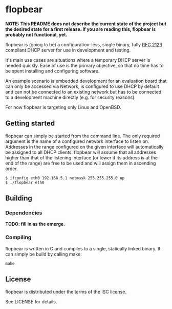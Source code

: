 # flopbear

**NOTE: This README does not describe the current state of the project but the desired state for a first release. If you are reading this, flopbear is probably not functional, yet.**

flopbear is (going to be) a configuration-less, single binary, fully [RFC 2123](https://tools.ietf.org/html/rfc2131) compliant DHCP server for use in development and testing.

It's main use cases are situations where a temporary DHCP server is needed quickly. Ease of use is the primary objective, so that no time has to be spent installing and configuring software.

An example scenario is embedded development for an evaluation board that can only be accessed via Network, is configured to use DHCP by default and can not be connected to an existing network but has to be connected to a development machine directly (e.g. for security reasons).

For now flopbear is targeting only Linux and OpenBSD.

## Getting started

flopbear can simply be started from the command line. The only required argument is the name of a configured network interface to listen on. Addresses in the range configured on the given interface will automatically be assigned to all DHCP clients. flopbear will assume that all addresses higher than that of the listening interface (or lower if its address is at the end of the range) are free to be used and will assign them in ascending order.

```shell
$ ifconfig eth0 192.168.5.1 netmask 255.255.255.0 up
$ ./flopbear eth0
```

## Building

### Dependencies

**TODO: fill in as the emerge.**

### Compiling

flopbear is written in C and compiles to a single, statically linked binary. It can simply be build by calling make:
```shell
make
```

## License

flopbear is distributed under the terms of the ISC license.

See LICENSE for details.

